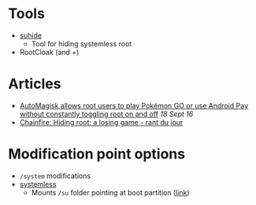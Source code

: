 # Tools

- [suhide](http://www.androidpolice.com/2016/08/29/chainfire-releases-suhide-experimental-officially-unsupported-way-hide-root-status-app-app-basis/)
  - Tool for hiding systemless root
- RootCloak (and +) 
 
# Articles

- [AutoMagisk allows root users to play Pokémon GO or use Android Pay without constantly toggling root on and off](http://www.androidpolice.com/2016/09/18/automagisk-allows-root-users-play-pokemon-go-use-android-pay-without-constantly-toggling-root-off/) _18 Sept 16_
- [Chainfire: Hiding root: a losing game - rant du jour](http://forum.xda-developers.com/showpost.php?p=68424605&postcount=2)

# Modification point options

- `/system` modifications
- [systemless](http://www.androidpolice.com/2015/10/31/chainfire-experiment-achieves-android-root-without-touching-the-system-partition/)
  - Mounts `/su` folder pointing at boot partition ([link](http://forum.xda-developers.com/showpost.php?p=63197935&postcount=2))
